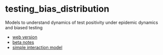 # testing_bias_distribution

Models to understand dynamics of test positivity under epidemic dynamics and biased testing

- [web version](https://bbolker.github.io/testing_bias_distribution/)
- [beta notes](docs/testing_distrib.html)
- [simple interaction model](simple.md)

